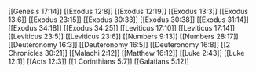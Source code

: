 [[Genesis 17:14]]
[[Exodus 12:8]]
[[Exodus 12:19]]
[[Exodus 13:3]]
[[Exodus 13:6]]
[[Exodus 23:15]]
[[Exodus 30:33]]
[[Exodus 30:38]]
[[Exodus 31:14]]
[[Exodus 34:18]]
[[Exodus 34:25]]
[[Leviticus 17:10]]
[[Leviticus 17:14]]
[[Leviticus 23:5]]
[[Leviticus 23:6]]
[[Numbers 9:13]]
[[Numbers 28:17]]
[[Deuteronomy 16:3]]
[[Deuteronomy 16:5]]
[[Deuteronomy 16:8]]
[[2 Chronicles 30:21]]
[[Malachi 2:12]]
[[Matthew 16:12]]
[[Luke 2:43]]
[[Luke 12:1]]
[[Acts 12:3]]
[[1 Corinthians 5:7]]
[[Galatians 5:12]]
